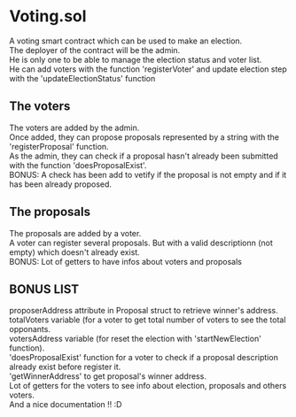 # Voting.sol

A voting smart contract which can be used to make an election. <br>
The deployer of the contract will be the admin.<br>
He is only one to be able to manage the election status and voter list.<br>
He can add voters with the function 'registerVoter' and update election step with the 'updateElectionStatus' function

## The voters

The voters are added by the admin.<br>
Once added, they can propose proposals represented by a string with the 'registerProposal' function.<br>
As the admin, they can check if a proposal hasn't already been submitted with the function 'doesProposalExist'.<br>
BONUS: A check has been add to vetify if the proposal is not empty and if it has been already proposed.

## The proposals

The proposals are added by a voter.<br>
A voter can register several proposals. But with a valid descriptionn (not empty) which doesn't already exist.<br>
BONUS: Lot of getters to have infos about voters and proposals

## BONUS LIST
proposerAddress attribute in Proposal struct to retrieve winner's address.<br>
totalVoters variable (for a voter to get total number of voters to see the total opponants.<br>
votersAddress variable (for reset the election with 'startNewElection' function).<br>
'doesProposalExist' function for a voter to check if a proposal description already exist before register it.<br>
'getWinnerAddress' to get proposal's winner address.<br>
Lot of getters for the voters to see info about election, proposals and others voters.<br>
And a nice documentation !! :D
